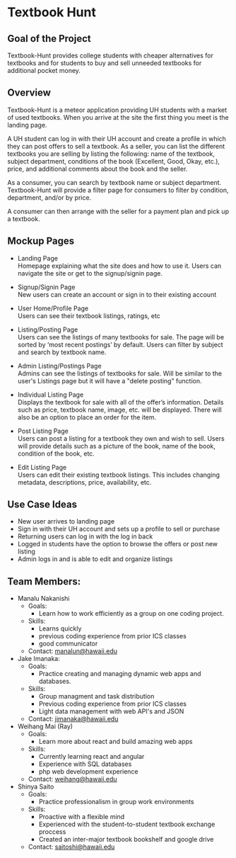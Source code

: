# Textbook Hunt

## Goal of the Project 

Textbook-Hunt provides college students with cheaper alternatives for textbooks and for students to buy and sell unneeded textbooks for additional pocket money. 

## Overview

Textbook-Hunt is a meteor application providing UH students with a market of used textbooks. When you arrive at the site the first thing you meet is the landing page. 

A UH student can log in with their UH account and create a profile in which they can post offers to sell a textbook. As a seller, you can list the different textbooks you are selling by listing the following: name of the textbook, subject department, conditions of the book (Excellent, Good, Okay, etc.), price, and additional comments about the book and the seller.

As a consumer, you can search by textbook name or subject department. Textbook-Hunt will provide a filter page for consumers to filter by condition, department, and/or by price. 

A consumer can then arrange with the seller for a payment plan and pick up a textbook. 

## Mockup Pages

* Landing Page <br/>
Homepage explaining what the site does and how to use it.  Users can navigate the site or get to the signup/signin page. 

* Signup/Signin Page <br/>
New users can create an account or sign in to their existing account

* User Home/Profile Page <br/>
Users can see their textbook listings, ratings, etc

* Listing/Posting Page <br/>
Users can see the listings of many textbooks for sale.  The page will be sorted by ‘most recent postings’ by default.  Users can filter by subject and search by textbook name.

* Admin Listing/Postings Page <br/>
Admins can see the listings of textbooks for sale.  Will be similar to the user's Listings page but it will have a "delete posting" function.

* Individual Listing Page <br/>
Displays the textbook for sale with all of the offer’s information.  Details such as price, textbook name, image, etc. will be displayed.  There will also be an option to place an order for the item.

* Post Listing Page <br/>
Users can post a listing for a textbook they own and wish to sell.  Users will provide details such as a picture of the book, name of the book, condition of the book, etc.

* Edit Listing Page <br/>
Users can edit their existing textbook listings.  This includes changing metadata, descriptions, price, availability, etc.



## Use Case Ideas 

* New user arrives to landing page 
* Sign in with their UH account and sets up a profile to sell or purchase 
* Returning users can log in with the log in back 
* Logged in students have the option to browse the offers or post new listing 
* Admin logs in and is able to edit and organize listings 

## Team Members:

* Manalu Nakanishi
  * Goals:
    * Learn how to work efficiently as a group on one coding project.
  * Skills:
    * Learns quickly
    * previous coding experience from prior ICS classes
    * good communicator
  * Contact: manalun@hawaii.edu
* Jake Imanaka:
  * Goals:
    * Practice creating and managing dynamic web apps and databases.
  * Skills:
    * Group managment and task distribution
    * Previous coding experience from prior ICS classes
    * Light data management with web API's and JSON
  * Contact: jimanaka@hawaii.edu
* Weihang Mai (Ray)
  * Goals:
    * Learn more about react and build amazing web apps
  * Skills:
    * Currently learning react and angular
    * Experience with SQL databases
    * php web development experience
  * Contact: weihang@hawaii.edu
* Shinya Saito
  * Goals:
    * Practice professionalism in group work environments
  * Skills:
    * Proactive with a flexible mind
    * Experienced with the student-to-student textbook exchange proccess 
    * Created an inter-major textbook bookshelf and google drive
  * Contact: saitoshi@hawaii.edu
  
    

